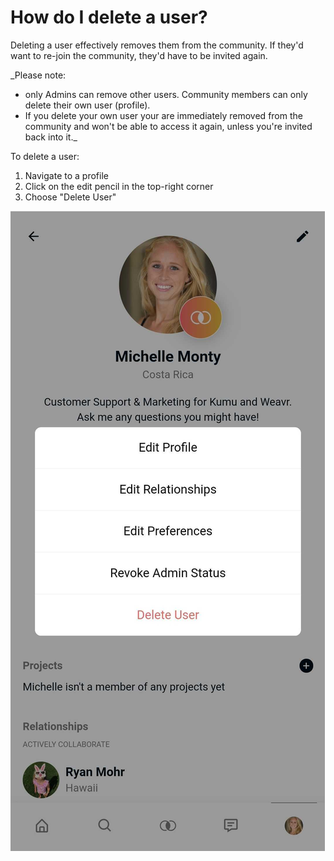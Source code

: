 # How do I delete a user?

Deleting a user effectively removes them from the community. If they'd want to re-join the community, they'd have to be invited again.

_Please note:
- only Admins can remove other users. Community members can only delete their own user (profile).
- If you delete your own user your are immediately removed from the community and won't be able to access it again, unless you're invited back into it._

To delete a user: 
1. Navigate to a profile
2. Click on the edit pencil in the top-right corner
3. Choose "Delete User"

![Phone screenshot of Delete User](/images/delete-user.jpg)
